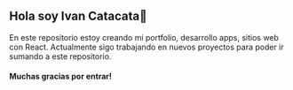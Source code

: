 ## Hola soy Ivan Catacata👋
En este repositorio estoy creando mi portfolio, desarrollo apps, sitios web con React.
Actualmente sigo trabajando en nuevos proyectos para poder ir sumando a este repositorio.
#### Muchas gracias por entrar!
